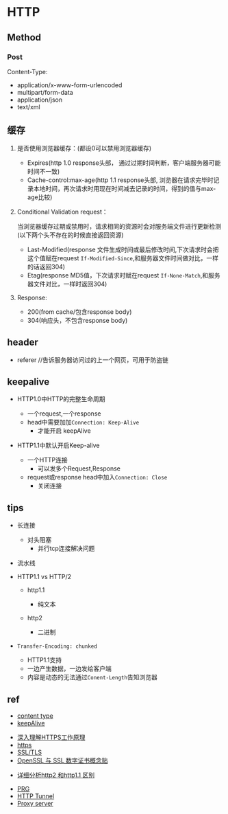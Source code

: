 
# HTTP

## Method

### Post

Content-Type:
+ application/x-www-form-urlencoded
+ multipart/form-data
+ application/json
+ text/xml




## 缓存

1. 是否使用浏览器缓存：(都设0可以禁用浏览器缓存)

    + Expires(http 1.0 response头部， 通过过期时间判断，客户端服务器可能时间不一致)
    + Cache-control:max-age(http 1.1 response头部, 浏览器在请求完毕时记录本地时间，再次请求时用现在时间减去记录的时间，得到的值与max-age比较)

2. Conditional Validation request：

    当浏览器缓存过期或禁用时，请求相同的资源时会对服务端文件进行更新检测(以下两个头不存在的时候直接返回资源)

    + Last-Modified(response 文件生成时间或最后修改时间,下次请求时会把这个值赋在request `If-Modified-Since`,和服务器文件时间做对比，一样的话返回304)
    + Etag(response MD5值，下次请求时赋在request `If-None-Match`,和服务器文件对比，一样时返回304)


3. Response:

    + 200(from cache/包含response body)
    + 304(响应头，不包含response body)

## header

+ referer  //告诉服务器访问过的上一个网页，可用于防盗链


## keepalive


+ HTTP1.0中HTTP的完整生命周期
    + 一个request,一个response
    + head中需要加加`Connection: Keep-Alive`
        + 才能开启 keepAlive
    
+ HTTP1.1中默认开启Keep-alive
    + 一个HTTP连接
        + 可以发多个Request,Response
    + request或response head中加入`Connection: Close`
        + 关闭连接


## tips
+ 长连接
    + 对头阻塞
        + 并行tcp连接解决问题
+ 流水线
+ HTTP1.1 vs HTTP/2
    + http1.1 
        + 纯文本

    + http2 
        + 二进制

+ `Transfer-Encoding: chunked`
    + HTTP1.1支持
    + 一边产生数据，一边发给客户端
    + 内容是动态的无法通过`Conent-Length`告知浏览器
## ref

+ [content type](http://www.cnblogs.com/liulangmao/p/3889568.html)
+ [keepAlive](https://51write.github.io/2014/04/09/keepalive/)

<!-- https -->
+ [深入理解HTTPS工作原理](https://juejin.cn/post/6844903830916694030)
+ [https](http://www.cnblogs.com/chyingp/p/https-introduction.html)
+ [SSL/TLS](http://www.ruanyifeng.com/blog/2014/02/ssl_tls.html)
+ [OpenSSL 与 SSL 数字证书概念贴](http://seanlook.com/2015/01/15/openssl-certificate-encryption/)

<!-- http2 -->
+ [详细分析http2 和http1.1 区别](https://www.jianshu.com/p/63fe1bf5d445)

<!-- Concept -->

+ [PRG](https://en.wikipedia.org/wiki/Post/Redirect/Get)
+ [HTTP Tunnel](https://en.wikipedia.org/wiki/HTTP_tunnel)
+ [Proxy server](https://en.wikipedia.org/wiki/Proxy_server#Web_proxy_servers)
